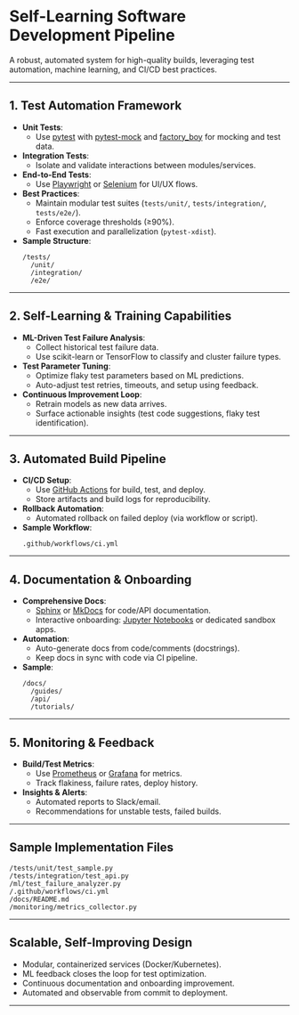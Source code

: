 # Self-Learning Software Development Pipeline

A robust, automated system for high-quality builds, leveraging test automation, machine learning, and CI/CD best practices.

---

## 1. Test Automation Framework

- **Unit Tests**:  
  - Use [pytest](https://docs.pytest.org/) with [pytest-mock](https://pytest-mock.readthedocs.io/) and [factory_boy](https://factoryboy.readthedocs.io/) for mocking and test data.
- **Integration Tests**:  
  - Isolate and validate interactions between modules/services.
- **End-to-End Tests**:  
  - Use [Playwright](https://playwright.dev/) or [Selenium](https://www.selenium.dev/) for UI/UX flows.
- **Best Practices**:  
  - Maintain modular test suites (`tests/unit/`, `tests/integration/`, `tests/e2e/`).
  - Enforce coverage thresholds (≥90%).
  - Fast execution and parallelization (`pytest-xdist`).
- **Sample Structure**:
  ```
  /tests/
    /unit/
    /integration/
    /e2e/
  ```

---

## 2. Self-Learning & Training Capabilities

- **ML-Driven Test Failure Analysis**:
  - Collect historical test failure data.
  - Use scikit-learn or TensorFlow to classify and cluster failure types.
- **Test Parameter Tuning**:
  - Optimize flaky test parameters based on ML predictions.
  - Auto-adjust test retries, timeouts, and setup using feedback.
- **Continuous Improvement Loop**:
  - Retrain models as new data arrives.
  - Surface actionable insights (test code suggestions, flaky test identification).

---

## 3. Automated Build Pipeline

- **CI/CD Setup**:
  - Use [GitHub Actions](https://docs.github.com/en/actions) for build, test, and deploy.
  - Store artifacts and build logs for reproducibility.
- **Rollback Automation**:
  - Automated rollback on failed deploy (via workflow or script).
- **Sample Workflow**:
  ```
  .github/workflows/ci.yml
  ```

---

## 4. Documentation & Onboarding

- **Comprehensive Docs**:
  - [Sphinx](https://www.sphinx-doc.org/) or [MkDocs](https://www.mkdocs.org/) for code/API documentation.
  - Interactive onboarding: [Jupyter Notebooks](https://jupyter.org/) or dedicated sandbox apps.
- **Automation**:
  - Auto-generate docs from code/comments (docstrings).
  - Keep docs in sync with code via CI pipeline.
- **Sample**:
  ```
  /docs/
    /guides/
    /api/
    /tutorials/
  ```

---

## 5. Monitoring & Feedback

- **Build/Test Metrics**:
  - Use [Prometheus](https://prometheus.io/) or [Grafana](https://grafana.com/) for metrics.
  - Track flakiness, failure rates, deploy history.
- **Insights & Alerts**:
  - Automated reports to Slack/email.
  - Recommendations for unstable tests, failed builds.

---

## Sample Implementation Files

```
/tests/unit/test_sample.py
/tests/integration/test_api.py
/ml/test_failure_analyzer.py
/.github/workflows/ci.yml
/docs/README.md
/monitoring/metrics_collector.py
```

---

## Scalable, Self-Improving Design

- Modular, containerized services (Docker/Kubernetes).
- ML feedback closes the loop for test optimization.
- Continuous documentation and onboarding improvement.
- Automated and observable from commit to deployment.

---